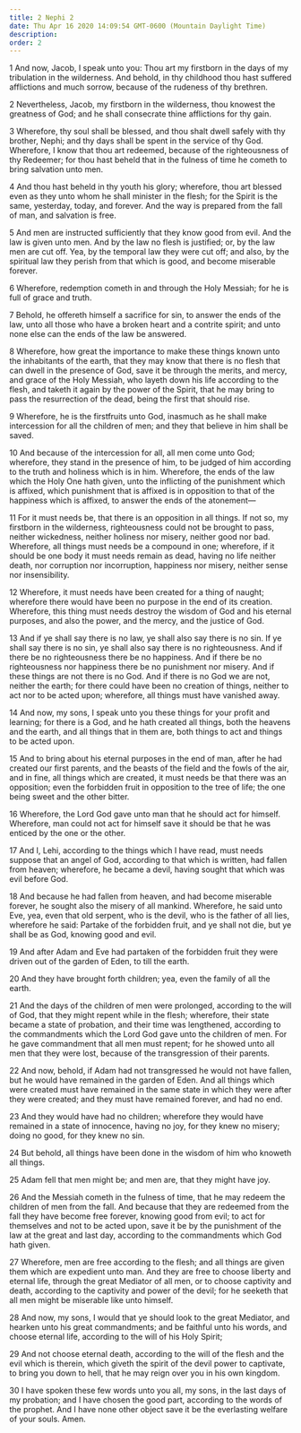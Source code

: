 ```yaml
---
title: 2 Nephi 2
date: Thu Apr 16 2020 14:09:54 GMT-0600 (Mountain Daylight Time)
description: 
order: 2
---
```


<p>
  1 And now, Jacob, I speak unto you: Thou art my firstborn in the days of my
  tribulation in the wilderness. And behold, in thy childhood thou hast suffered
  afflictions and much sorrow, because of the rudeness of thy brethren.
</p>
<p>
  2 Nevertheless, Jacob, my firstborn in the wilderness, thou knowest the
  greatness of God; and he shall consecrate thine afflictions for thy gain.
</p>
<p>
  3 Wherefore, thy soul shall be blessed, and thou shalt dwell safely with thy
  brother, Nephi; and thy days shall be spent in the service of thy God.
  Wherefore, I know that thou art redeemed, because of the righteousness of thy
  Redeemer; for thou hast beheld that in the fulness of time he cometh to bring
  salvation unto men.
</p>
<p>
  4 And thou hast beheld in thy youth his glory; wherefore, thou art blessed
  even as they unto whom he shall minister in the flesh; for the Spirit is the
  same, yesterday, today, and forever. And the way is prepared from the fall of
  man, and salvation is free.
</p>
<p>
  5 And men are instructed sufficiently that they know good from evil. And the
  law is given unto men. And by the law no flesh is justified; or, by the law
  men are cut off. Yea, by the temporal law they were cut off; and also, by the
  spiritual law they perish from that which is good, and become miserable
  forever.
</p>
<p>
  6 Wherefore, redemption cometh in and through the Holy Messiah; for he is full
  of grace and truth.
</p>
<p>
  7 Behold, he offereth himself a sacrifice for sin, to answer the ends of the
  law, unto all those who have a broken heart and a contrite spirit; and unto
  none else can the ends of the law be answered.
</p>
<p>
  8 Wherefore, how great the importance to make these things known unto the
  inhabitants of the earth, that they may know that there is no flesh that can
  dwell in the presence of God, save it be through the merits, and mercy, and
  grace of the Holy Messiah, who layeth down his life according to the flesh,
  and taketh it again by the power of the Spirit, that he may bring to pass the
  resurrection of the dead, being the first that should rise.
</p>
<p>
  9 Wherefore, he is the firstfruits unto God, inasmuch as he shall make
  intercession for all the children of men; and they that believe in him shall
  be saved.
</p>
<p>
  10 And because of the intercession for all, all men come unto God; wherefore,
  they stand in the presence of him, to be judged of him according to the truth
  and holiness which is in him. Wherefore, the ends of the law which the Holy
  One hath given, unto the inflicting of the punishment which is affixed, which
  punishment that is affixed is in opposition to that of the happiness which is
  affixed, to answer the ends of the atonement&#x2014;
</p>
<p>
  11 For it must needs be, that there is an opposition in all things. If not so,
  my firstborn in the wilderness, righteousness could not be brought to pass,
  neither wickedness, neither holiness nor misery, neither good nor bad.
  Wherefore, all things must needs be a compound in one; wherefore, if it should
  be one body it must needs remain as dead, having no life neither death, nor
  corruption nor incorruption, happiness nor misery, neither sense nor
  insensibility.
</p>
<p>
  12 Wherefore, it must needs have been created for a thing of naught; wherefore
  there would have been no purpose in the end of its creation. Wherefore, this
  thing must needs destroy the wisdom of God and his eternal purposes, and also
  the power, and the mercy, and the justice of God.
</p>
<p>
  13 And if ye shall say there is no law, ye shall also say there is no sin. If
  ye shall say there is no sin, ye shall also say there is no righteousness. And
  if there be no righteousness there be no happiness. And if there be no
  righteousness nor happiness there be no punishment nor misery. And if these
  things are not there is no God. And if there is no God we are not, neither the
  earth; for there could have been no creation of things, neither to act nor to
  be acted upon; wherefore, all things must have vanished away.
</p>
<p>
  14 And now, my sons, I speak unto you these things for your profit and
  learning; for there is a God, and he hath created all things, both the heavens
  and the earth, and all things that in them are, both things to act and things
  to be acted upon.
</p>
<p>
  15 And to bring about his eternal purposes in the end of man, after he had
  created our first parents, and the beasts of the field and the fowls of the
  air, and in fine, all things which are created, it must needs be that there
  was an opposition; even the forbidden fruit in opposition to the tree of life;
  the one being sweet and the other bitter.
</p>
<p>
  16 Wherefore, the Lord God gave unto man that he should act for himself.
  Wherefore, man could not act for himself save it should be that he was enticed
  by the one or the other.
</p>
<p>
  17 And I, Lehi, according to the things which I have read, must needs suppose
  that an angel of God, according to that which is written, had fallen from
  heaven; wherefore, he became a devil, having sought that which was evil before
  God.
</p>
<p>
  18 And because he had fallen from heaven, and had become miserable forever, he
  sought also the misery of all mankind. Wherefore, he said unto Eve, yea, even
  that old serpent, who is the devil, who is the father of all lies, wherefore
  he said: Partake of the forbidden fruit, and ye shall not die, but ye shall be
  as God, knowing good and evil.
</p>
<p>
  19 And after Adam and Eve had partaken of the forbidden fruit they were driven
  out of the garden of Eden, to till the earth.
</p>
<p>
  20 And they have brought forth children; yea, even the family of all the
  earth.
</p>
<p>
  21 And the days of the children of men were prolonged, according to the will
  of God, that they might repent while in the flesh; wherefore, their state
  became a state of probation, and their time was lengthened, according to the
  commandments which the Lord God gave unto the children of men. For he gave
  commandment that all men must repent; for he showed unto all men that they
  were lost, because of the transgression of their parents.
</p>
<p>
  22 And now, behold, if Adam had not transgressed he would not have fallen, but
  he would have remained in the garden of Eden. And all things which were
  created must have remained in the same state in which they were after they
  were created; and they must have remained forever, and had no end.
</p>
<p>
  23 And they would have had no children; wherefore they would have remained in
  a state of innocence, having no joy, for they knew no misery; doing no good,
  for they knew no sin.
</p>
<p>
  24 But behold, all things have been done in the wisdom of him who knoweth all
  things.
</p>
<p>25 Adam fell that men might be; and men are, that they might have joy.</p>
<p>
  26 And the Messiah cometh in the fulness of time, that he may redeem the
  children of men from the fall. And because that they are redeemed from the
  fall they have become free forever, knowing good from evil; to act for
  themselves and not to be acted upon, save it be by the punishment of the law
  at the great and last day, according to the commandments which God hath given.
</p>
<p>
  27 Wherefore, men are free according to the flesh; and all things are given
  them which are expedient unto man. And they are free to choose liberty and
  eternal life, through the great Mediator of all men, or to choose captivity
  and death, according to the captivity and power of the devil; for he seeketh
  that all men might be miserable like unto himself.
</p>
<p>
  28 And now, my sons, I would that ye should look to the great Mediator, and
  hearken unto his great commandments; and be faithful unto his words, and
  choose eternal life, according to the will of his Holy Spirit;
</p>
<p>
  29 And not choose eternal death, according to the will of the flesh and the
  evil which is therein, which giveth the spirit of the devil power to
  captivate, to bring you down to hell, that he may reign over you in his own
  kingdom.
</p>
<p>
  30 I have spoken these few words unto you all, my sons, in the last days of my
  probation; and I have chosen the good part, according to the words of the
  prophet. And I have none other object save it be the everlasting welfare of
  your souls. Amen.
</p>
